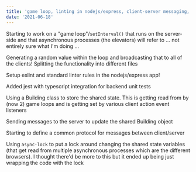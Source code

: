 ```yaml
---
title: 'game loop, linting in nodejs/express, client-server messaging, async-lock'
date: '2021-06-18'
---
```


Starting to work on a "game loop"/`setInterval()` that runs on the server-side and that asynchronous processes (the elevators) will refer to ... not entirely sure what I'm doing ...

Generating a random value within the loop and broadcasting that to all of the clients!  Splitting the functionality into different files

Setup eslint and standard linter rules in the nodejs/express app!

Added jest with typescript integration for backend unit tests

Using a Building class to store the shared state.  This is getting read from by (now 2) game loops and is getting set by various client action event listeners

Sending messages to the server to update the shared Building object

Starting to define a common protocol for messages between client/server

Using `async-lock` to put a lock around changing the shared state variables (that get read from multiple asynchronous processes which are the different browsers).  I thought there'd be more to this but it ended up being just wrapping the code with the lock